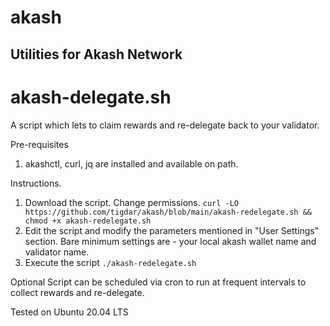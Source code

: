 # akash
## Utilities for Akash Network


# akash-delegate.sh

A script which lets to claim rewards and re-delegate back to your validator.

Pre-requisites
1. akashctl, curl, jq are installed and available on path.

Instructions.
1. Download the script. Change permissions. `curl -LO https://github.com/tigdar/akash/blob/main/akash-redelegate.sh && chmod +x akash-redelegate.sh`
2. Edit the script and modify the parameters mentioned in "User Settings" section. Bare minimum settings are - your local akash wallet name and validator name.
3. Execute the script `./akash-redelegate.sh`

Optional
Script can be scheduled via cron to run at frequent intervals to collect rewards and re-delegate.


Tested on Ubuntu 20.04 LTS
